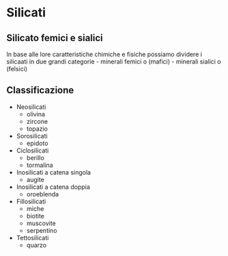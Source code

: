 # Silicati
## Silicato femici e sialici

In base alle lore caratteristiche chimiche e fisiche possiamo dividere i silicaati in due grandi categorie
	- minerali femici o (mafici)
	- minerali sialici o (felsici)

## Classificazione
- Neosilicati
	- olivina
	- zircone
	- topazio
- Sorosilicati
	- epidoto
- Ciclosilicati
	- berillo
	- tormalina
- Inosilicati a catena singola
	- augite
- Inosilicati a catena doppia
	- oroeblenda
- Fillosilicati
	- miche
	- biotite
	- muscovite
	- serpentino
- Tettosilicati
	- quarzo

